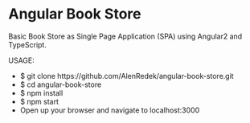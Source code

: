 # Angular Book Store
Basic Book Store as Single Page Application (SPA) using Angular2 and TypeScript.

USAGE:
<ul>
<li>$ git clone https://github.com/AlenRedek/angular-book-store.git</li>
<li>$ cd angular-book-store</li>
<li>$ npm install</li>
<li>$ npm start</li>
<li>Open up your browser and navigate to localhost:3000</li>
</ul>
